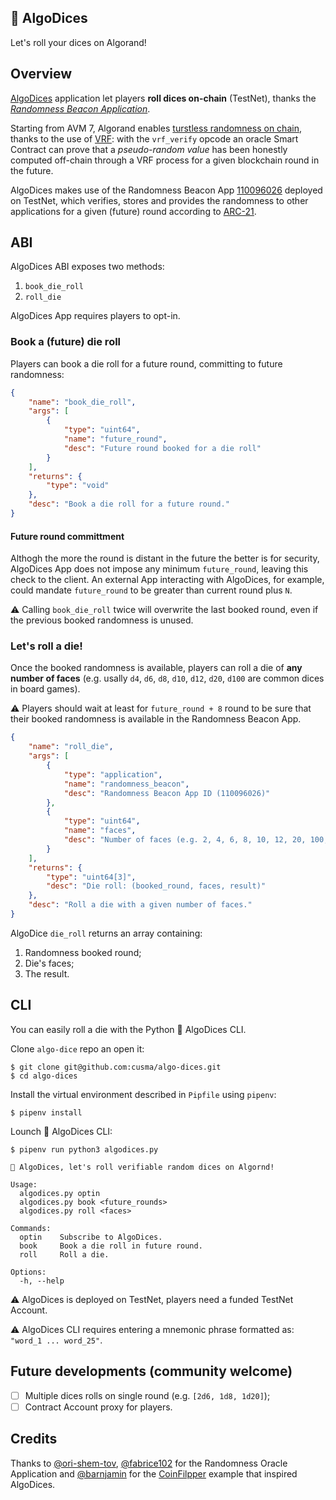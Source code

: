 🎲 AlgoDices
------------
Let's roll your dices on Algorand!

## Overview
[AlgoDices](https://testnet.algoexplorer.io/application/120974808) application
let players **roll dices on-chain** (TestNet), thanks the [*Randomness Beacon Application*](https://developer.algorand.org/articles/usage-and-best-practices-for-randomness-beacon/).

Starting from AVM 7, Algorand enables [turstless randomness on chain](https://developer.algorand.org/articles/randomness-on-algorand),
thanks to the use of [VRF](https://en.wikipedia.org/wiki/Verifiable_random_function):
with the `vrf_verify` opcode an oracle Smart Contract can prove that a
*pseudo-random value* has been honestly computed off-chain through a VRF process
for a given blockchain round in the future.

AlgoDices makes use of the Randomness Beacon App [110096026](https://testnet.algoexplorer.io/application/110096026)
deployed on TestNet, which verifies, stores and provides the randomness to
other applications for a given (future) round according to [ARC-21](https://arc.algorand.foundation/ARCs/arc-0021).

## ABI
AlgoDices ABI exposes two methods:

1. `book_die_roll`
2. `roll_die`

AlgoDices App requires players to opt-in.

### Book a (future) die roll
Players can book a die roll for a future round, committing to future
randomness:

```json
{
    "name": "book_die_roll",
    "args": [
        {
            "type": "uint64",
            "name": "future_round",
            "desc": "Future round booked for a die roll"
        }
    ],
    "returns": {
        "type": "void"
    },
    "desc": "Book a die roll for a future round."
}
```

#### Future round committment
Althogh the more the round is distant in the future the better is for security,
AlgoDices App does not impose any minimum `future_round`, leaving this check to
the client. An external App interacting with AlgoDices, for example, could
mandate `future_round` to be greater than current round plus `N`.

⚠️ Calling `book_die_roll` twice will overwrite the last booked round, even if
the previous booked randomness is unused.

### Let's roll a die!
Once the booked randomness is available, players can roll a die of **any number
of faces** (e.g. usally `d4`, `d6`, `d8`, `d10`, `d12`, `d20`, `d100` are
common dices in board games).

⚠️ Players should wait at least for `future_round + 8` round to be sure that
their booked randomness is available in the Randomness Beacon App.

```json
{
    "name": "roll_die",
    "args": [
        {
            "type": "application",
            "name": "randomness_beacon",
            "desc": "Randomness Beacon App ID (110096026)"
        },
        {
            "type": "uint64",
            "name": "faces",
            "desc": "Number of faces (e.g. 2, 4, 6, 8, 10, 12, 20, 100, ...)"
        }
    ],
    "returns": {
        "type": "uint64[3]",
        "desc": "Die roll: (booked_round, faces, result)"
    },
    "desc": "Roll a die with a given number of faces."
}
```

AlgoDice `die_roll` returns an array containing:
1. Randomness booked round;
2. Die's faces;
3. The result.

## CLI
You can easily roll a die with the Python 🎲 AlgoDices CLI.

Clone `algo-dice` repo an open it:
```shell
$ git clone git@github.com:cusma/algo-dices.git
$ cd algo-dices
```

Install the virtual environment described in `Pipfile` using `pipenv`:
```shell
$ pipenv install
```

Lounch 🎲 AlgoDices CLI:
```shell
$ pipenv run python3 algodices.py

🎲 AlgoDices, let's roll verifiable random dices on Algornd!

Usage:
  algodices.py optin
  algodices.py book <future_rounds>
  algodices.py roll <faces>

Commands:
  optin    Subscribe to AlgoDices.
  book     Book a die roll in future round.
  roll     Roll a die.

Options:
  -h, --help
```

⚠️ AlgoDices is deployed on TestNet, players need a funded TestNet Account.

⚠️ AlgoDices CLI requires entering a mnemonic phrase formatted as:
`"word_1 ... word_25"`.

## Future developments (community welcome)
- [ ] Multiple dices rolls on single round (e.g. `[2d6, 1d8, 1d20]`);
- [ ] Contract Account proxy for players.

## Credits
Thanks to [@ori-shem-tov](https://github.com/ori-shem-tov),
[@fabrice102](https://github.com/fabrice102) for the Randomness Oracle
Application and [@barnjamin](https://github.com/barnjamin) for the
[CoinFilpper](https://github.com/algorand-devrel/coin-flipper) example that
inspired AlgoDices.
